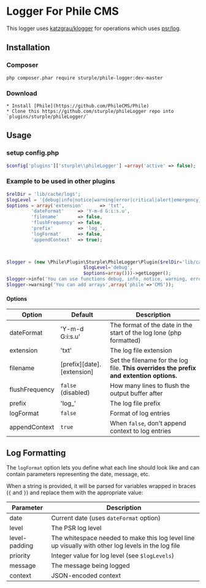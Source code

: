 # Logger For Phile CMS

This logger uses [katzgrau/klogger](https://packagist.org/packages/katzgrau/klogger) for operations which uses [psr/log](https://packagist.org/packages/psr/log).


## Installation
### Composer
```
php composer.phar require sturple/phile-logger:dev-master
```

### Download
```
* Install [Phile](https://github.com/PhileCMS/Phile)
* Clone this https://github.com/sturple/phileLogger repo into `plugins/sturple/phileLogger/`
```


## Usage

### setup config.php

``` php
$config['plugins']['sturple\\phileLogger'] =array('active' => false);

```


### Example to be used in other plugins
``` php
$relDir = 'lib/cache/logs';
$logLevel = '{debug|info|notice|warning|error|critical|alert|emergency}'
$options = array('extension'      => 'txt',
		 'dateFormat'     => 'Y-m-d G:i:s.u',
		 'filename'       => false,
		 'flushFrequency' => false,
	 	 'prefix'         => 'log_',
		 'logFormat'      => false,
		 'appendContext'  => true);
		 


$logger = (new \Phile\Plugin\Sturple\PhileLogger\Plugin($relDir='lib/cache/logs',
							$logLevel='debug',
							$options=array()))->getLogger();
$logger->info('You can use functions debug, info, notice, warning, error, critical, alert.');
$logger->warning('You can add arrays',array('phile'=>'CMS'));
```
#### Options

| Option | Default | Description |
| ------ | ------- | ----------- |
| dateFormat | 'Y-m-d G:i:s.u' | The format of the date in the start of the log lone (php formatted) |
| extension | 'txt' | The log file extension |
| filename | [prefix][date].[extension] | Set the filename for the log file. **This overrides the prefix and extention options.** |
| flushFrequency | `false` (disabled) | How many lines to flush the output buffer after |
| prefix  | 'log_' | The log file prefix |
| logFormat | `false` | Format of log entries |
| appendContext | `true` | When `false`, don't append context to log entries |


## Log Formatting

The `logFormat` option lets you define what each line should look like and can contain parameters representing the date, message, etc.

When a string is provided, it will be parsed for variables wrapped in braces (`{` and `}`) and replace them with the appropriate value:

| Parameter | Description |
| --------- | ----------- |
| date | Current date (uses `dateFormat` option) |
| level | The PSR log level |
| level-padding | The whitespace needed to make this log level line up visually with other log levels in the log file |
| priority | Integer value for log level (see `$logLevels`) |
| message | The message being logged |
| context | JSON-encoded context |
